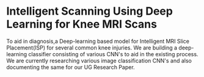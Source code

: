 # Intelligent Scanning Using Deep Learning for Knee MRI Scans
To aid in diagnosis,a Deep-learning based model for Intelligent MRI Slice Placement(ISP) for several common knee injuries. We are building a deep-learning classifier consisting of various CNN's to aid in the existing process. We are currently researching various image classification CNN's and also documenting the same for our UG Research Paper.

